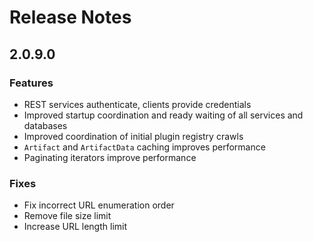 # Release Notes

## 2.0.9.0

### Features

*   REST services authenticate, clients provide credentials
*   Improved startup coordination and ready waiting of all services and databases
*   Improved coordination of initial plugin registry crawls
*   `Artifact` and `ArtifactData` caching improves performance
*   Paginating iterators improve performance

### Fixes

*   Fix incorrect URL enumeration order
*   Remove file size limit
*   Increase URL length limit
